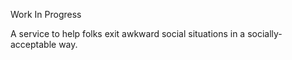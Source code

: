 Work In Progress

A service to help folks exit awkward social situations in a socially-acceptable way.

